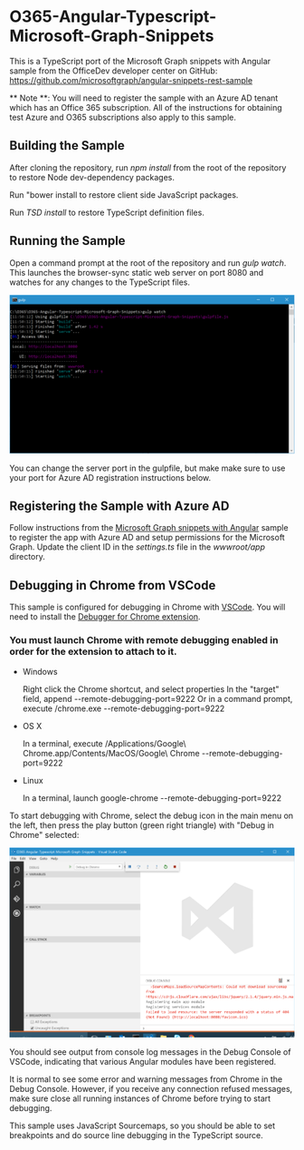 # O365-Angular-Typescript-Microsoft-Graph-Snippets

This is a TypeScript port of the Microsoft Graph snippets with Angular sample from the OfficeDev developer center on GitHub: https://github.com/microsoftgraph/angular-snippets-rest-sample

** Note **: You will need to register the sample with an Azure AD tenant which has an Office 365 subscription.  All of the instructions for obtaining test Azure and O365 subscriptions also apply to this sample.

## Building the Sample

After cloning the repository, run *npm install* from the root of the repository to restore Node dev-dependency packages.

Run "bower install to restore client side JavaScript packages.

Run *TSD install* to restore TypeScript definition files.

## Running the Sample

Open a command prompt at the root of the repository and run *gulp watch*.  This launches the browser-sync static web server on port 8080 and watches for any changes to the TypeScript files.

![gulp watch output](./server-console.png)

You can change the server port in the gulpfile, but make make sure to use your port for Azure AD registration instructions below.

## Registering the Sample with Azure AD

Follow instructions from the [Microsoft Graph snippets with Angular](https://github.com/microsoftgraph/angular-snippets-rest-sample) sample to register the app with Azure AD and setup permissions for the Microsoft Graph.  Update the client ID in the *settings.ts* file in the *wwwroot/app* directory.

## Debugging in Chrome from VSCode

This sample is configured for debugging in Chrome with [VSCode](https://code.visualstudio.com/).  You will need to install the [Debugger for Chrome extension](https://marketplace.visualstudio.com/items?itemName=msjsdiag.debugger-for-chrome).

### You must launch Chrome with remote debugging enabled in order for the extension to attach to it.

+ Windows

  Right click the Chrome shortcut, and select properties
In the "target" field, append --remote-debugging-port=9222
Or in a command prompt, execute <path to chrome>/chrome.exe --remote-debugging-port=9222

+ OS X

  In a terminal, execute /Applications/Google\ Chrome.app/Contents/MacOS/Google\ Chrome --remote-debugging-port=9222

+ Linux

  In a terminal, launch google-chrome --remote-debugging-port=9222

To start debugging with Chrome, select the debug icon in the main menu on the left, then press the play button (green right triangle) with "Debug in Chrome" selected:

![vscode debug view](./vscode-debug.png)

You should see output from console log messages in the Debug Console of VSCode, indicating that various Angular modules have been registered.

It is normal to see some error and warning messages from Chrome in the Debug Console.  However, if you receive any connection refused messages, make sure close all running instances of Chrome before trying to start debugging.

This sample uses JavaScript Sourcemaps, so you should be able to set breakpoints and do source line debugging in the TypeScript source.

